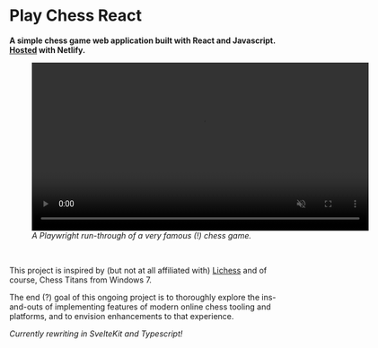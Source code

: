 # Play Chess React

**A simple chess game web application built with React and Javascript. [Hosted](https://play-chess-react.netlify.app/) with Netlify.**

<figure>
  <video src="./evergreen.mp4" autoplay loop muted playsinline width="600"></video>
  <figcaption>
    <em>A Playwright run-through of a very famous (!) chess game.</em>
  </figcaption>
</figure>

<br>

This project is inspired by (but not at all affiliated with) [Lichess](https://lichess.org/) and of course, Chess Titans from Windows 7.

The end (?) goal of this ongoing project is to thoroughly explore the ins-and-outs of implementing features of modern online chess tooling and platforms, and to envision enhancements to that experience.

*Currently rewriting in SvelteKit and Typescript!*
